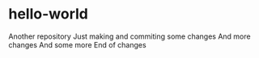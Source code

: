 # hello-world
Another repository
Just making and commiting some changes
And more changes
And some more
End of changes
